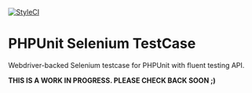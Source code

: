 [![StyleCI](https://styleci.io/repos/68802571/shield?branch=master)](https://styleci.io/repos/68802571)

# PHPUnit Selenium TestCase
Webdriver-backed Selenium testcase for PHPUnit with fluent testing API.

**THIS IS A WORK IN PROGRESS. PLEASE CHECK BACK SOON ;)**
